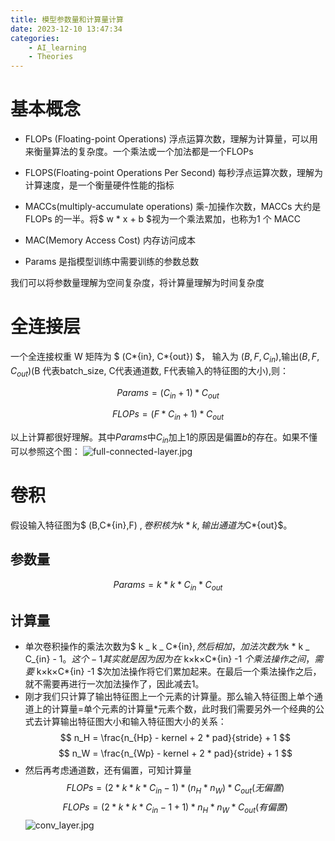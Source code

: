 ```yaml
---
title: 模型参数量和计算量计算
date: 2023-12-10 13:47:34
categories:
    - AI_learning
    - Theories
---
```


# 基本概念

-   FLOPs (Floating-point Operations)
    浮点运算次数，理解为计算量，可以用来衡量算法的复杂度。一个乘法或一个加法都是一个FLOPs

-   FLOPS(Floating-point Operations Per Second)
    每秒浮点运算次数，理解为计算速度，是一个衡量硬件性能的指标

-   MACCs(multiply-accumulate operations)
    乘-加操作次数，MACCs 大约是 FLOPs 的一半。将$ w \* x + b $视为一个乘法累加，也称为1 个 MACC

-   MAC(Memory Access Cost)
    内存访问成本

-   Params
    是指模型训练中需要训练的参数总数

我们可以将参数量理解为空间复杂度，将计算量理解为时间复杂度

# 全连接层

一个全连接权重 W 矩阵为 $ (C*{in}, C*{out}) $， 输入为 $(B,F,C_{in})$,输出$(B,F,C_{out})$(B 代表batch_size, C代表通道数, F代表输入的特征图的大小),则：

$$
Params = (C_{in} + 1 )* C_{out}
$$

$$
FLOPs = (F * C_{in} + 1) * C_{out}
$$

以上计算都很好理解。其中$Params$中$C_{in}$加上1的原因是偏置$b$的存在。如果不懂可以参照这个图：
![full-connected-layer.jpg](https://cloud.intro-iu.top:738/d/ThreeBody/ZeroHzzzzPic/202408281855030.png)

# 卷积

假设输入特征图为$ (B,C*{in},F) $,卷积核为 k * k ,输出通道为$C*{out}$。

## 参数量

$$
Params = k * k * C_{in} * C_{out}
$$

## 计算量

-   单次卷积操作的乘法次数为$ k _ k _ C*{in}$, 然后相加，加法次数为$k * k _ C_{in} - 1$。这个-1其实就是因为因为在$ k×k×C*{in} -1 $个乘法操作之间，需要$ k×k×C*{in} -1 $次加法操作将它们累加起来。在最后一个乘法操作之后，就不需要再进行一次加法操作了，因此减去1。
-   刚才我们只计算了输出特征图上一个元素的计算量。那么输入特征图上单个通道上的计算量=单个元素的计算量\*元素个数，此时我们需要另外一个经典的公式去计算输出特征图大小和输入特征图大小的关系：
    $$
    n_H = \frac{n_{Hp} - kernel + 2 * pad}{stride} + 1
    $$
    $$
    n_W = \frac{n_{Wp} - kernel + 2 * pad}{stride} + 1
    $$
-   然后再考虑通道数，还有偏置，可知计算量
    $$FLOPs = (2 * k * k * C_{in} - 1) * (n_H * n_W) * C_{out}(无偏置)$$
    $$FLOPs = (2 * k * k * C_{in} - 1 + 1) * n_H * n_W * C_{out}(有偏置)$$
    ![conv_layer.jpg](https://cloud.intro-iu.top:738/d/ThreeBody/ZeroHzzzzPic/202408281855783.png)
